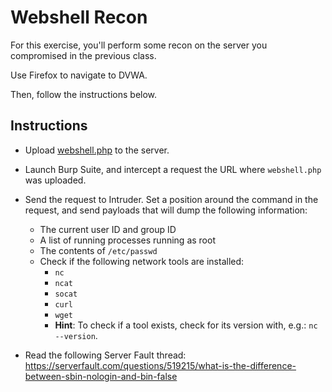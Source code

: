 # Webshell Recon
For this exercise, you'll perform some recon on the server you compromised in the previous class.

Use Firefox to navigate to DVWA. 

Then, follow the instructions below.
 
## Instructions

- Upload [webshell.php](webshell.php) to the server.

- Launch Burp Suite, and intercept a request the URL where `webshell.php` was uploaded.

- Send the request to Intruder. Set a position around the command in the request, and send payloads that will dump the following information:
  - The current user ID and group ID
  - A list of running processes running as root
  - The contents of `/etc/passwd`
  - Check if the following network tools are installed:
    - `nc`
    - `ncat`
    - `socat`
    - `curl`
    - `wget`
    - **Hint**: To check if a tool exists, check for its version with, e.g.: `nc --version`.

- Read the following Server Fault thread: <https://serverfault.com/questions/519215/what-is-the-difference-between-sbin-nologin-and-bin-false>

